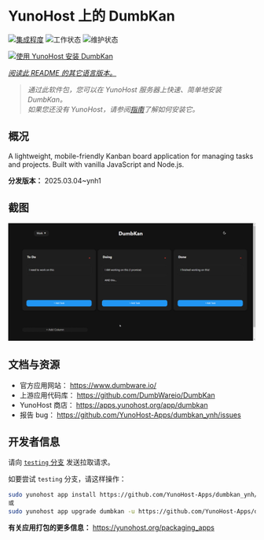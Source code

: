 <!--
注意：此 README 由 <https://github.com/YunoHost/apps/tree/master/tools/readme_generator> 自动生成
请勿手动编辑。
-->

# YunoHost 上的 DumbKan

[![集成程度](https://apps.yunohost.org/badge/integration/dumbkan)](https://ci-apps.yunohost.org/ci/apps/dumbkan/)
![工作状态](https://apps.yunohost.org/badge/state/dumbkan)
![维护状态](https://apps.yunohost.org/badge/maintained/dumbkan)

[![使用 YunoHost 安装 DumbKan](https://install-app.yunohost.org/install-with-yunohost.svg)](https://install-app.yunohost.org/?app=dumbkan)

*[阅读此 README 的其它语言版本。](./ALL_README.md)*

> *通过此软件包，您可以在 YunoHost 服务器上快速、简单地安装 DumbKan。*  
> *如果您还没有 YunoHost，请参阅[指南](https://yunohost.org/install)了解如何安装它。*

## 概况

A lightweight, mobile-friendly Kanban board application for managing tasks and projects. Built with vanilla JavaScript and Node.js.


**分发版本：** 2025.03.04~ynh1

## 截图

![DumbKan 的截图](./doc/screenshots/screenshot.png)

## 文档与资源

- 官方应用网站： <https://www.dumbware.io/>
- 上游应用代码库： <https://github.com/DumbWareio/DumbKan>
- YunoHost 商店： <https://apps.yunohost.org/app/dumbkan>
- 报告 bug： <https://github.com/YunoHost-Apps/dumbkan_ynh/issues>

## 开发者信息

请向 [`testing` 分支](https://github.com/YunoHost-Apps/dumbkan_ynh/tree/testing) 发送拉取请求。

如要尝试 `testing` 分支，请这样操作：

```bash
sudo yunohost app install https://github.com/YunoHost-Apps/dumbkan_ynh/tree/testing --debug
或
sudo yunohost app upgrade dumbkan -u https://github.com/YunoHost-Apps/dumbkan_ynh/tree/testing --debug
```

**有关应用打包的更多信息：** <https://yunohost.org/packaging_apps>
